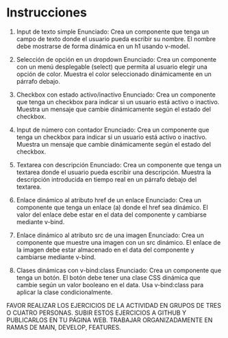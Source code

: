 # Instrucciones

1.  Input de texto simple
Enunciado: Crea un componente que tenga un campo de texto donde el usuario pueda escribir su nombre. El nombre debe mostrarse de forma dinámica en un h1 usando v-model.

2.  Selección de opción en un dropdown
Enunciado: Crea un componente con un menú desplegable (select) que permita al usuario elegir una opción de color. Muestra el color seleccionado dinámicamente en un párrafo debajo.

3. Checkbox con estado activo/inactivo
Enunciado: Crea un componente que tenga un checkbox para indicar si un usuario está activo o inactivo. Muestra un mensaje que cambie dinámicamente según el estado del checkbox.

4.  Input de número con contador
Enunciado: Crea un componente que tenga un checkbox para indicar si un usuario está activo o inactivo. Muestra un mensaje que cambie dinámicamente según el estado del checkbox.

5.  Textarea con descripción
Enunciado: Crea un componente que tenga un textarea donde el usuario pueda escribir una descripción. Muestra la descripción introducida en tiempo real en un párrafo debajo del textarea.

6.  Enlace dinámico al atributo href de un enlace
Enunciado: Crea un componente que tenga un enlace (a) donde el href sea dinámico. El valor del enlace debe estar en el data del componente y cambiarse mediante v-bind.

7.  Enlace dinámico al atributo src de una imagen
Enunciado: Crea un componente que muestre una imagen con un src dinámico. El enlace de la imagen debe estar almacenado en el data del componente y cambiarse mediante v-bind.

8.  Clases dinámicas con v-bind:class
Enunciado: Crea un componente que tenga un botón. El botón debe tener una clase CSS dinámica que cambie según un valor booleano en el data. Usa v-bind:class para aplicar la clase condicionalmente.

FAVOR REALIZAR LOS EJERCICIOS DE LA ACTIVIDAD EN GRUPOS DE TRES O CUATRO PERSONAS.
SUBIR ESTOS EJERCICIOS A GITHUB Y PUBLICARLOS EN TU PÁGINA WEB.
TRABAJAR ORGANIZADAMENTE EN RAMAS DE MAIN, DEVELOP, FEATURES.
